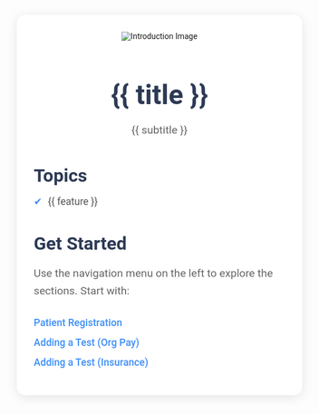 <div id="introduction" class="intro-container">
  <div class="intro-image">
    <img src="/_media/GLS.png" alt="Introduction Image" />
  </div>
  <h1>{{ title }}</h1>
  <p>{{ subtitle }}</p>

  <div class="features">
    <h2>Topics</h2>
    <ul>
      <li v-for="feature in features" :key="feature">{{ feature }}</li>
    </ul>
  </div>

  <div class="get-started">
    <h2>Get Started</h2>
    <p>Use the navigation menu on the left to explore the sections. Start with:</p>
    <ul>
      <li><a href="#/registration">Patient Registration</a></li>
      <li><a href="#/ordering">Adding a Test (Org Pay)</a></li>
      <li><a href="#/orderingins">Adding a Test (Insurance)</a></li>
    </ul>
  </div>
</div>

<script>
  const introApp = {
    data() {
      return {
        title: 'Welcome to Genics Laboratory System (GLS) Documentation',
        subtitle: 'Your guide to mastering GLS with clear examples and explanations.',
        features: [
          'Learn how to register a patient',
          'Learn how to order a test',
          'Retrieve Results',
        ],
      };
    },
  };

  Vue.createApp(introApp).mount('#introduction');
</script>

<style>
  /* Container Styling */
  .intro-container {
    max-width: 900px;
    margin: 40px auto;
    padding: 30px;
    background-color: #ffffff;
    border-radius: 15px;
    box-shadow: 0 4px 20px rgba(0, 0, 0, 0.1);
    font-family: 'Roboto', sans-serif;
    text-align: center;
  }

  /* Title Styling */
  .intro-container h1 {
    font-size: 3rem;
    font-weight: 700;
    color: #2d3a55;
    margin-bottom: 15px;
  }

  /* Subtitle Styling */
  .intro-container p {
    font-size: 1.2rem;
    color: #666;
    margin-bottom: 30px;
    line-height: 1.6;
  }

  /* Features Section */
  .features {
    text-align: left;
    margin-top: 40px;
  }

  .features h2 {
    font-size: 2rem;
    color: #2d3a55;
    font-weight: 600;
    margin-bottom: 15px;
  }

  .features ul {
    list-style: none;
    padding-left: 0;
    font-size: 1.1rem;
    color: #555;
  }

  .features ul li {
    margin-bottom: 15px;
    padding-left: 25px;
    position: relative;
  }

  .features ul li:before {
    content: '✔';
    color: #3d8ef7;
    position: absolute;
    left: 0;
    top: 0;
  }

  /* Get Started Section */
  .get-started {
    text-align: left;
    margin-top: 40px;
  }

  .get-started h2 {
    font-size: 2rem;
    color: #2d3a55;
    font-weight: 600;
    margin-bottom: 15px;
  }

  .get-started ul {
    list-style: none;
    padding-left: 0;
    font-size: 1.1rem;
  }

  .get-started ul li {
    margin-bottom: 15px;
  }

  .get-started ul li a {
    color: #3d8ef7;
    text-decoration: none;
    font-weight: 500;
  }

  .get-started ul li a:hover {
    text-decoration: underline;
  }

  /* Button Styling */
  .cta-button {
    display: inline-block;
    padding: 15px 30px;
    background-color: #3d8ef7;
    color: white;
    font-size: 1.2rem;
    border-radius: 30px;
    text-decoration: none;
    margin-top: 30px;
    transition: background-color 0.3s ease;
  }

  .cta-button:hover {
    background-color: #1c6eff;
  }

  /* Responsive Design */
  @media (max-width: 768px) {
    .intro-container {
      padding: 20px;
    }

    .intro-container h1 {
      font-size: 2.5rem;
    }

    .features h2, .get-started h2 {
      font-size: 1.8rem;
    }

    .features ul li, .get-started ul li {
      font-size: 1rem;
    }
  }
</style>
